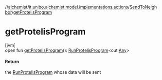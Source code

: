 //[alchemist](../../../index.md)/[it.unibo.alchemist.model.implementations.actions](../index.md)/[SendToNeighbor](index.md)/[getProtelisProgram](get-protelis-program.md)

# getProtelisProgram

[jvm]\
open fun [getProtelisProgram](get-protelis-program.md)(): [RunProtelisProgram](../-run-protelis-program/index.md)<out [Any](https://kotlinlang.org/api/latest/jvm/stdlib/kotlin/-any/index.html)>

#### Return

the [RunProtelisProgram](../-run-protelis-program/index.md) whose data will be sent
